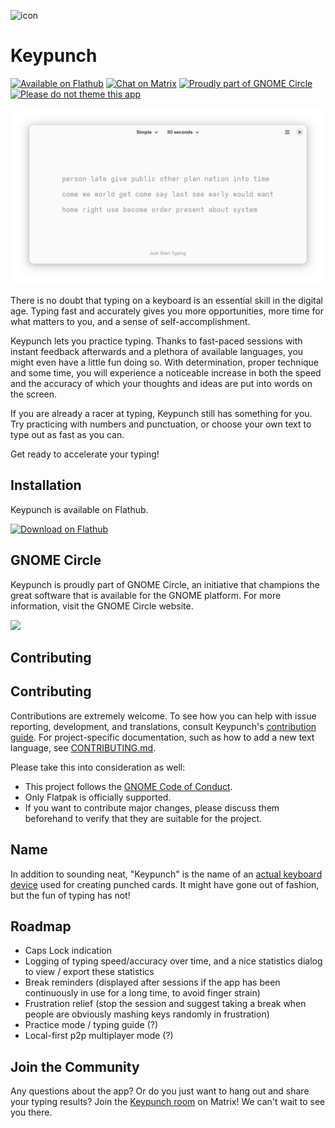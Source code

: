 ![icon](/data/icons/dev.bragefuglseth.Keypunch.svg)

# Keypunch

[![Available on Flathub](https://img.shields.io/flathub/downloads/dev.bragefuglseth.Keypunch?logo=flathub&labelColor=77767b&color=4a90d9)](https://flathub.org/apps/dev.bragefuglseth.Keypunch)
[![Chat on Matrix](https://img.shields.io/badge/chat-%23keypunch%3Agnome.org-mediumorchid?style=flat&logo=matrix)](https://matrix.to/#/#keypunch:gnome.org)
[![Proudly part of GNOME Circle](https://circle.gnome.org/assets/button/badge.svg)](https://circle.gnome.org)
[![Please do not theme this app](https://stopthemingmy.app/badge.svg)](https://stopthemingmy.app)

![screenshot](/data/screenshots/2-ready.png)

There is no doubt that typing on a keyboard is an essential skill in the digital age. Typing fast and accurately gives you more opportunities, more time for what matters to you, and a sense of self-accomplishment.

Keypunch lets you practice typing. Thanks to fast-paced sessions with instant feedback afterwards and a plethora of available languages, you might even have a little fun doing so. With determination, proper technique and some time, you will experience a noticeable increase in both the speed and the accuracy of which your thoughts and ideas are put into words on the screen.

If you are already a racer at typing, Keypunch still has something for you. Try practicing with numbers and punctuation, or choose your own text to type out as fast as you can.

Get ready to accelerate your typing!

## Installation

Keypunch is available on Flathub.

[<img width="240" alt="Download on Flathub" src="https://flathub.org/api/badge?svg&locale=en"/>](https://flathub.org/apps/dev.bragefuglseth.Keypunch)

## GNOME Circle

Keypunch is proudly part of GNOME Circle, an initiative that champions the
great software that is available for the GNOME platform. For more information,
visit the GNOME Circle website.

[<img width="240" src="https://circle.gnome.org/assets/button/circle-button-fullcolor.svg">](https://circle.gnome.org)

## Contributing

## Contributing

Contributions are extremely welcome. To see how you can help with issue reporting, development, and translations, consult Keypunch's [contribution guide](https://welcome.gnome.org/app/Keypunch). For project-specific documentation, such as how to add a new text language, see [CONTRIBUTING.md](CONTRIBUTING.md).

Please take this into consideration as well:

- This project follows the [GNOME Code of Conduct](https://conduct.gnome.org).
- Only Flatpak is officially supported.
- If you want to contribute major changes, please discuss them beforehand to verify that they are suitable for the project.

## Name

In addition to sounding neat, "Keypunch" is the name of an [actual keyboard device](https://en.wikipedia.org/wiki/Keypunch) used for creating punched cards. It might have gone out of fashion, but the fun of typing has not!

## Roadmap

- Caps Lock indication
- Logging of typing speed/accuracy over time, and a nice statistics dialog 
  to view / export these statistics
- Break reminders (displayed after sessions if the app has been continuously 
  in use for a long time, to avoid finger strain)
- Frustration relief (stop the session and suggest taking a break when people 
  are obviously mashing keys randomly in frustration)
- Practice mode / typing guide (?)
- Local-first p2p multiplayer mode (?)

## Join the Community

Any questions about the app? Or do you just want to hang out and share your typing results? Join the [Keypunch room](https://matrix.to/#/#keypunch:gnome.org) on Matrix! We can't wait to see you there.
